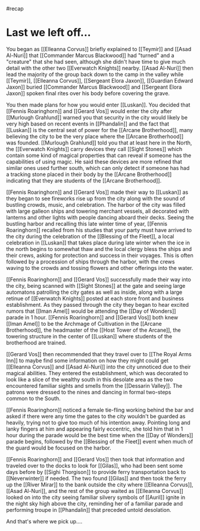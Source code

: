 #recap 
# Last we left off...

You began as [[Elleanna Corvus]] briefly explained to [[Teymir]] and [[Asad Al-Nuri]] that [[Commander Marcus Blackwood]] had "turned" and a "creature" that she had seen, although she didn't have time to give much detail with the other two [[Everwatch Knights]] nearby. [[Asad Al-Nuri]] then lead the majority of the group back down to the camp in the valley while [[Teymir]], [[Elleanna Corvus]], [[Sergeant Elora Jaxon]], [[Guardian Edward Jaxon]] buried [[Commander Marcus Blackwood]] and [[Sergeant Elora Jaxon]] spoken final rites over his body before covering the grave.

You then made plans for how you would enter [[Luskan]]. You decided that [[Fennis Roaringhorn]] and [[Gerard Vos]] would enter the city after [[Murlough Grahlund]] warned you that security in the city would likely be very high based on recent events in [[Phandalin]] and the fact that [[Luskan]] is the central seat of power for the [[Arcane Brotherhood]], many believing the city to be the very place where the [[Arcane Brotherhood]] was founded. [[Murlough Grahlund]] told you that at least here in the North, the [[Everwatch Knights]] carry devices they call [[Sight Stones]] which contain some kind of magical properties that can reveal if someone has the capabilities of using magic. He said these devices are more refined that similar ones used further south, which can only detect if someone has had a tracking stone placed in their body by the [[Arcane Brotherhood]] indicating that they are students of the [[Arcane Brotherhood]]. 

[[Fennis Roaringhorn]] and [[Gerard Vos]] made their way to [[Luskan]] as they began to see fireworks rise up from the city along with the sound of bustling crowds, music, and celebration. The harbor of the city was filled with large galleon ships and towering merchant vessels, all decorated with lanterns and other lights with people dancing aboard their decks. Seeing the bustling harbor and recalling this late winter time of year, [[Fennis Roaringhorn]] recalled from his studies that your party must have arrived to the city during the celebration of the [[Blessing of the Fleet]], a local celebration in [[Luskan]] that takes place during late winter when the ice in the north begins to somewhat thaw and the local clergy bless the ships and their crews, asking for protection and success in their voyages. This is often followed by a procession of ships through the harbor, with the crews waving to the crowds and tossing flowers and other offerings into the water.

[[Fennis Roaringhorn]] and [[Gerard Vos]] successfully made their way into the city, being scanned with [[Sight Stones]] at the gate and seeing large automatons patrolling the city gates as well as inside, along with a large retinue of [[Everwatch Knights]] posted at each store front and business establishment. As they passed through the city they began to hear excited rumors that [[Iman Amel]] would be attending the [[Day of Wonders]] parade in 1 hour. [[Fennis Roaringhorn]] and [[Gerard Vos]] both knew [[Iman Amel]] to be the Archmage of Cultivation in the [[Arcane Brotherhood]], the headmaster of the [[Host Tower of the Arcane]], the towering structure in the center of [[Luskan]] where students of the brotherhood are trained.

[[Gerard Vos]] then recommended that they travel over to [[The Royal Arms Inn]] to maybe find some information on how they might could get [[Elleanna Corvus]] and [[Asad Al-Nuri]] into the city unnoticed due to their magical abilities. They entered the establishment, which was decorated to look like a slice of the wealthy south in this desolate area as the two encountered familiar sights and smells from the [[Dessarin Valley]]. The patrons were dressed to the nines and dancing in formal two-steps common to the South.

[[Fennis Roaringhorn]] noticed a female tie-fling working behind the bar and asked if there were any time the gates to the city wouldn't be guarded as heavily, trying not to give too much of his intention away. Pointing long and lanky fingers at him and appearing fairly eccentric, she told him that in 1 hour during the parade would be the best time when the [[Day of Wonders]] parade begins, followed by the [[Blessing of the Fleet]] event when much of the guard would be focused on the harbor.

[[Fennis Roaringhorn]] and [[Gerard Vos]] then took that information and traveled over to the docks to look for [[Gilas]], who had been sent some days before by [[Sighi Thorgison]] to provide ferry transportation back to [[Neverwinter]] if needed. The two found [[Gilas]] and then took the ferry up the [[River Mirar]] to the bank outside the city where [[Elleanna Corvus]], [[Asad Al-Nuri]], and the rest of the group waited as [[Elleanna Corvus]] looked on into the city seeing familiar silvery symbols of [[Auril]] ignite in the night sky high above the city, reminding her of a familiar parade and performing troupe in [[Phandalin]] that preceded untold desolation. 

And that's where we pick up....

